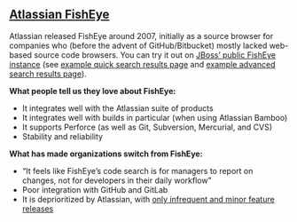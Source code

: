 ## [Atlassian FishEye](https://www.atlassian.com/software/fisheye)

Atlassian released FishEye around 2007, initially as a source browser for companies who (before the advent of GitHub/Bitbucket) mostly lacked web-based source code browsers. You can try it out on [JBoss’ public FishEye instance](https://source.jboss.org/browse) (see [example quick search results page](https://source.jboss.org/qsearch?q=open&t=3&s=2&bucket=ANY_DATE&userFilter=) and [example advanced search results page](https://source.jboss.org/search/Aesh/?head=true&comment=&contents=open&addedText=&deletedText=&filename=&branch=&tag=&fromdate=&todate=&datesortorder=DESCENDING&groupby=file&col=path&col=revision&col=author&col=date&col=csid&refresh=y)).

**What people tell us they love about FishEye:**

* It integrates well with the Atlassian suite of products
* It integrates well with builds in particular (when using Atlassian Bamboo)
* It supports Perforce (as well as Git, Subversion, Mercurial, and CVS)
* Stability and reliability

**What has made organizations switch from FishEye:**

* “It feels like FishEye’s code search is for managers to report on changes, not for developers in their daily workflow”
* Poor integration with GitHub and GitLab
* It is deprioritized by Atlassian, with [only infrequent and minor feature releases](https://confluence.atlassian.com/fisheye/fisheye-releases-960155725.html)

